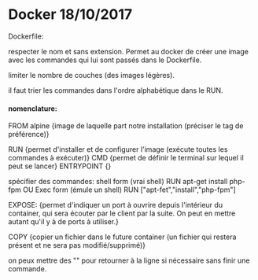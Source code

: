 # Docker 18/10/2017

Dockerfile:

respecter le nom et sans extension.
Permet au docker de créer une image avec les commandes qui lui sont passés dans le Dockerfile.

limiter le nombre de couches (des images légères).

il faut trier les commandes dans l'ordre alphabétique dans le RUN.

#### nomenclature:

FROM alpine {image de laquelle part notre installation (préciser le tag de préférence)}

RUN {permet d'installer et de configurer l'image (exécute toutes les commandes à exécuter)}
CMD {permet de définir le terminal sur lequel il peut se lancer}
ENTRYPOINT {}

spécifier des commandes:
shell form (vrai shell)
RUN apt-get install php-fpm
OU
Exec form (émule un shell)
RUN ["apt-fet","install","php-fpm"]

EXPOSE: {permet d'indiquer un port à ouvrire depuis l'intérieur du container, qui sera écouter par le client par la suite. On peut en mettre autant qu'il y à de ports à utiliser.}

COPY {copier un fichier dans le future container (un fichier qui restera présent et ne sera pas modifié/supprimé)}

on peux mettre des "\" pour retourner à la ligne si nécessaire sans finir une commande.



